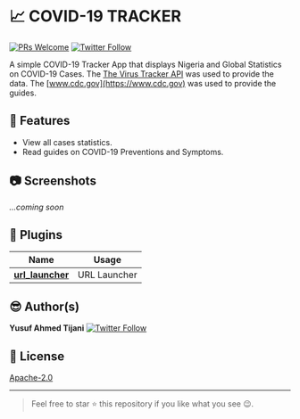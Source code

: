 # :chart_with_upwards_trend:  COVID-19 TRACKER 
[![PRs Welcome](https://img.shields.io/badge/PRs-welcome-brightgreen.svg?style=flat-square)](http://makeapullrequest.com) [![Twitter Follow](https://img.shields.io/twitter/follow/iloveteajay_?label=Follow&style=social)](https://twitter.com/iloveteajay_)

A simple COVID-19 Tracker App that displays Nigeria and Global Statistics on COVID-19 Cases. 
The [The Virus Tracker API](https://thevirustracker.com/api) was used to provide the data.
The [www.cdc.gov](https://www.cdc.gov) was used to provide the guides.

## :dizzy:  Features
- View all cases statistics.
- Read guides on COVID-19 Preventions and Symptoms.

## :camera:  Screenshots
_...coming soon_

## :electric_plug:  Plugins
| Name | Usage |
|:------:|:-------:|
|[**url_launcher**](https://pub.dev/packages/url_launcher)| URL Launcher|

## :sunglasses:  Author(s)
**Yusuf Ahmed Tijani** [![Twitter Follow](https://img.shields.io/twitter/follow/iloveteajay_?label=Follow&style=social)](https://twitter.com/iloveteajay_)

## :bookmark:  License
[Apache-2.0](https://github.com/iloveteajay/COVID_19-TRACKER-APP-/blob/master/LICENSE)

***
> Feel free to star ⭐ this repository if you like what you see 😉.
